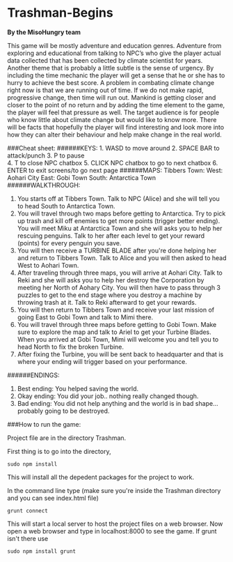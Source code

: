 # Trashman-Begins
**By the MisoHungry team**



This game will be mostly adventure and education genres. Adventure from exploring and educational from talking to NPC’s who give the player actual data collected that has been collected by climate scientist for years. Another theme that is probably a little subtle is the sense of urgency. By including the time mechanic the player will get a sense that he or she has to hurry to achieve the best score. A problem in combating climate change right now is that we are running out of time. If we do not make rapid, progressive change, then time will run out. Mankind is getting closer and closer to the point of no return and by adding the time element to the game, the player will feel that pressure as well. The target audience is for people who know little about climate change but would like to know more. There will be facts that hopefully the player will find interesting and look more into how they can alter their behaviour and help make change in the real world.




###Cheat sheet:
######KEYS: 
	1. WASD to move around
	2. SPACE BAR to attack/punch
	3. P to pause	
	4. T to close NPC chatbox
	5. CLICK NPC chatbox to go to next chatbox
	6. ENTER to exit screens/to go next page
######MAPS:
	Tibbers Town:
		West: Aohari City
		East: Gobi Town
		South: Antarctica Town
######WALKTHROUGH:	
1. You starts off at Tibbers Town. Talk to NPC (Alice) and she will tell you to head South to Antarctica Town.
2. You will travel through two maps before getting to Antarctica. Try to pick up trash and kill off enemies to get more points (trigger better ending). You will meet Miku at Antarctica Town and she will asks you to help her rescuing penguins. Talk to her after each level to get your reward (points) for every penguin you save.
4. You will then receive a TURBINE BLADE after you're done helping her and return to Tibbers Town. Talk to Alice and you will then asked to head West to Aohari Town.
5. After traveling through three maps, you will arrive at Aohari City. Talk to Reki and she will asks you to help her destroy the Corporation by meeting her North of Aohary City. You will then have to pass through 3 puzzles to get to the end stage where you destroy a machine by throwing trash at it. Talk to Reki afterward to get your rewards.
7. You will then return to Tibbers Town and receive your last mission of going East to Gobi Town and talk to Mimi there.
8. You will travel through three maps before getting to Gobi Town. Make sure to explore the map and talk to Ariel to get your Turbine Blades. When you arrived at Gobi Town, Mimi will welcome you and tell you to head North to fix the broken Turbine. 
9. After fixing the Turbine, you will be sent back to headquarter and that is where your ending will trigger based on your performance.

######ENDINGS:
1. Best ending: You helped saving the world.
2. Okay ending: You did your job.. nothing really changed though.
3. Bad ending: You did not help anything and the world is in bad shape... probably going to be destroyed. 




###How to run the game:

Project file are in the directory Trashman.

First thing is to go into the directory, 

	sudo npm install
	
This will install all the depedent packages for the project to work.

In the command line type (make sure you're inside the Trashman directory and you can see index.html file)
	
	grunt connect
	
This will start a local server to host the project files on a web browser. Now open a web browser and type in localhost:8000 to see the game. If grunt isn't there use

	sudo npm install grunt
	
